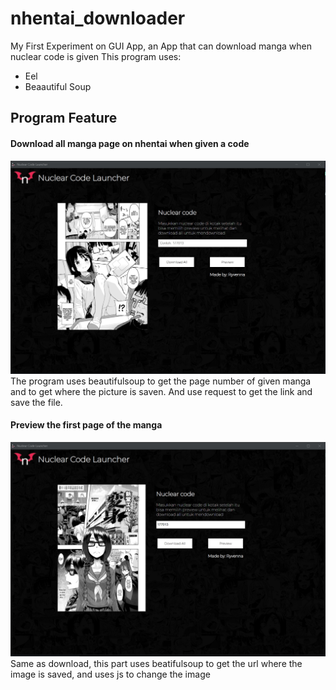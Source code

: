 # nhentai_downloader
My First Experiment on GUI App, an App that can download manga when nuclear code is given
This program uses:
- Eel
- Beaautiful Soup
## Program Feature
#### Download all manga page on nhentai when given a code
![alt text](pictures/main.jpg?raw=true)
The program uses beautifulsoup to get the page number of given manga and to get where the picture is saven. And use request to get the link and save the file.
#### Preview the first page of the manga
![alt text](pictures/preview.jpg?raw=true)
Same as download, this part uses beatifulsoup to get the url where the image is saved, and uses js to change the image
